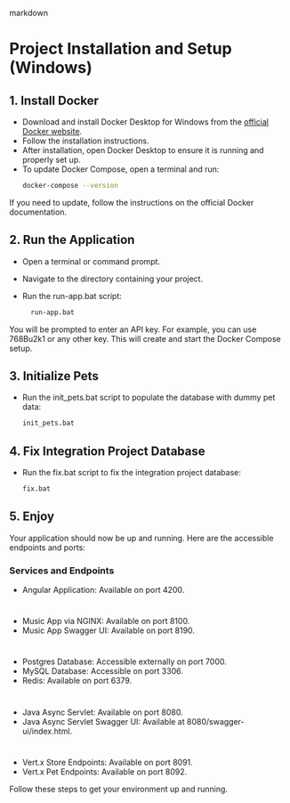 markdown
# Project Installation and Setup (Windows)

## 1. Install Docker
- Download and install Docker Desktop for Windows from the [official Docker website](https://www.docker.com/products/docker-desktop).
- Follow the installation instructions.
- After installation, open Docker Desktop to ensure it is running and properly set up.
- To update Docker Compose, open a terminal and run:
  ```sh
  docker-compose --version
If you need to update, follow the instructions on the official Docker documentation.

## 2. Run the Application
- Open a terminal or command prompt.
- Navigate to the directory containing your project.
- Run the run-app.bat script:

  ```sh
    run-app.bat
You will be prompted to enter an API key. For example, you can use 768Bu2k1 or any other key. This will create and start the Docker Compose setup.

## 3. Initialize Pets
- Run the init_pets.bat script to populate the database with dummy pet data:
  ```sh
  init_pets.bat
## 4. Fix Integration Project Database
- Run the fix.bat script to fix the integration project database:
  ```sh
  fix.bat
## 5. Enjoy
Your application should now be up and running. Here are the accessible endpoints and ports:

### Services and Endpoints

- Angular Application: Available on port 4200.
#
- Music App via NGINX: Available on port 8100.
- Music App Swagger UI: Available on port 8190.
#
- Postgres Database: Accessible externally on port 7000.
- MySQL Database: Accessible on port 3306.
- Redis: Available on port 6379.
#
- Java Async Servlet: Available on port 8080.
- Java Async Servlet Swagger UI: Available at 8080/swagger-ui/index.html.
#     
- Vert.x Store Endpoints: Available on port 8091.
- Vert.x Pet Endpoints: Available on port 8092.

Follow these steps to get your environment up and running.
